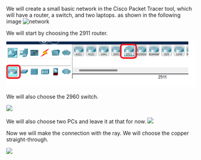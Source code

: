 We will create a small basic network in the Cisco Packet Tracer tool, which will have a router, a switch, and two laptops.
as shown in the following image
![network](url)

We will start by choosing the 2911 router.

![](https://github.com/yaraDMC/network-cisco-write-up/blob/main/basic-network/router2911.png)


We will also choose the 2960 switch.

![](url)

We will also choose two PCs and  leave it at that for now.
![](asi)


Now we will make the connection with the ray. We will choose the copper straight-through.

![](cablecopper)


